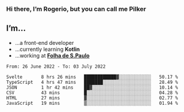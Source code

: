 ### Hi there, I’m Rogerio, but you can call me Pilker

## I’m…
- …a front-end developer
- …currently learning **Kotlin**
- …working at [**Folha de S.Paulo**](https://www.folha.com.br/)

<!--START_SECTION:waka-->

```text
From: 26 June 2022 - To: 03 July 2022

Svelte       8 hrs 26 mins   ████████████▓░░░░░░░░░░░░   50.17 %
TypeScript   4 hrs 47 mins   ███████░░░░░░░░░░░░░░░░░░   28.49 %
JSON         1 hr 42 mins    ██▓░░░░░░░░░░░░░░░░░░░░░░   10.14 %
CSV          43 mins         █░░░░░░░░░░░░░░░░░░░░░░░░   04.28 %
HTML         27 mins         ▓░░░░░░░░░░░░░░░░░░░░░░░░   02.77 %
JavaScript   19 mins         ▒░░░░░░░░░░░░░░░░░░░░░░░░   01.94 %
```

<!--END_SECTION:waka-->
